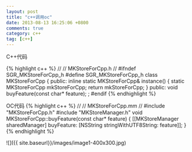 ```yaml
---
layout: post
title: "c++调用oc"
date: 2013-08-13 16:25:06 +0800
comments: true
category: c++
tag: [c++]
---
```


C++代码
 

 {% highlight c++ %}
 //
 // MKStoreForCpp.h
 //
#ifndef SGR_MKStoreForCpp_h
 #define SGR_MKStoreForCpp_h
class MKStoreForCpp {
public:
 inline static MKStoreForCpp& instance()
 {
 static MKStoreForCpp mkStoreForCpp;
 return mkStoreForCpp;
 }
 public:
 void buyFeature(const char* feature);
;
#endif
{% endhighlight %}

OC代码
 {% highlight c++  %}
 //
 // MKStoreForCpp.mm
 //
#include "MKStoreForCpp.h"
 #include "MKStoreManager.h"
void MKStoreForCpp::buyFeature(const char* feature)
 {
 [[MKStoreManager sharedManager] buyFeature: [NSString stringWithUTF8String: feature]];
 }
 {% endhighlight %}

 ![]({{ site.baseurl}}/images/image1-400x300.jpg)
